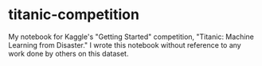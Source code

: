 # titanic-competition
My notebook for Kaggle's "Getting Started" competition, "Titanic: Machine Learning from Disaster." I wrote this notebook without reference to any work done by others on this dataset.
